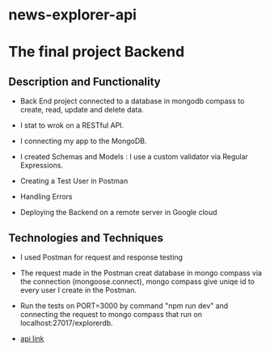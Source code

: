 # news-explorer-api

# The final project Backend

## Description and Functionality

- Back End project connected to a database in mongodb compass to create, read, update and delete data.

- I stat to wrok on a RESTful API.

- I connecting my app to the MongoDB.

- I created Schemas and Models : I use a custom validator via Regular Expressions.

- Creating a Test User in Postman

- Handling Errors

- Deploying the Backend on a remote server in Google cloud

## Technologies and Techniques

- I used Postman for request and response testing

- The request made in the Postman creat database in mongo compass via the connection (mongoose.connect), mongo compass give uniqe id to every user I create in the Postman.

- Run the tests on PORT=3000 by command "npm run dev" and connecting the request to mongo compass that run on localhost:27017/explorerdb.

- [api link](https://api.news-explorer-racheli.students.nomoredomainssbs.ru/)

